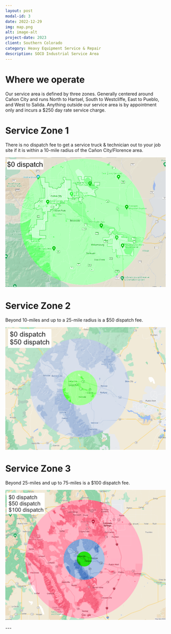```yaml
---
layout: post
modal-id: 3
date: 2022-12-29
img: map.png
alt: image-alt
project-date: 2023
client: Southern Colorado
category: Heavy Equipment Service & Repair
description: SOCO Industrial Service Area
---
```


# Where we operate
Our service area is defined by three zones. Generally centered around Cañon City and runs North to Hartsel, South to Westcliffe, East to Pueblo, and West to Salida. Anything outside our service area is by appointment only and incurs a $250 day rate service charge.

# Service Zone 1
There is no dispatch fee to get a service truck & technician out to your job site if it is within a 10-mile radius of the Cañon City/Florence area. 

<p align="center">
  <img src="/assets/map1.png">
  </p>

# Service Zone 2
Beyond 10-miles and up to a 25-mile radius is a $50 dispatch fee. 

<p align="center">
  <img src="/assets/map2.png">
  </p>

# Service Zone 3
Beyond 25-miles and up to 75-miles is a $100 dispatch fee.

<p align="center">
  <img src="/assets/map3.png">
  </p>
---

